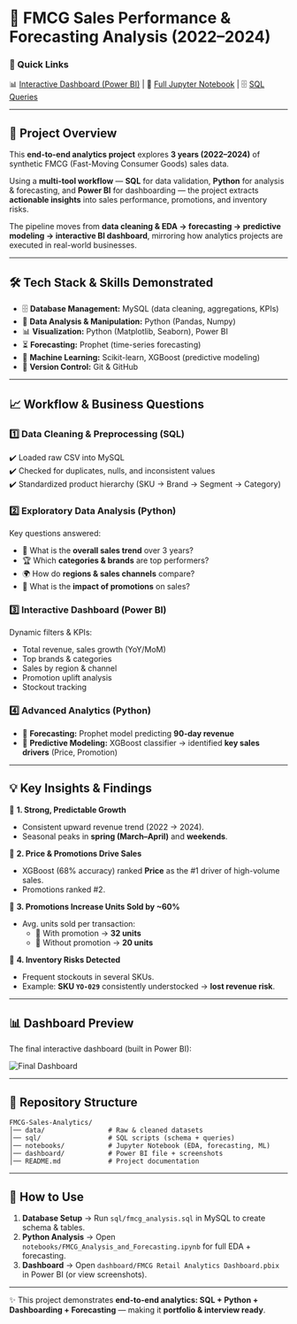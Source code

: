 # 🛒 FMCG Sales Performance & Forecasting Analysis (2022–2024)

### 🔗 Quick Links  
📊 [Interactive Dashboard (Power BI)](<img width="1166" height="651" alt="image" src="https://github.com/user-attachments/assets/eec3fb4d-a229-4903-a2f0-db0c020e127d"/>) | 📓 [Full Jupyter Notebook]([notebooks/FMCG_Analysis_and_Forecasting.ipynb](https://github.com/Srishankar123/FMCG-Sales-Analytics/blob/main/FMCG-Sales-Analytics/notebooks/FMCG%20Analysis%20and%20Forecasting.ipynb)) | 🗄️ [SQL Queries]([sql/fmcg_analysis.sql](https://github.com/Srishankar123/FMCG-Sales-Analytics/blob/main/FMCG-Sales-Analytics/sql/FCMG.sql))

---

## 📖 Project Overview

This **end-to-end analytics project** explores **3 years (2022–2024)** of synthetic FMCG (Fast-Moving Consumer Goods) sales data.  

Using a **multi-tool workflow** — **SQL** for data validation, **Python** for analysis & forecasting, and **Power BI** for dashboarding — the project extracts **actionable insights** into sales performance, promotions, and inventory risks.  

The pipeline moves from **data cleaning & EDA → forecasting → predictive modeling → interactive BI dashboard**, mirroring how analytics projects are executed in real-world businesses.

---

## 🛠️ Tech Stack & Skills Demonstrated

- 🗄️ **Database Management:** MySQL (data cleaning, aggregations, KPIs)  
- 🐍 **Data Analysis & Manipulation:** Python (Pandas, Numpy)  
- 📊 **Visualization:** Python (Matplotlib, Seaborn), Power BI  
- ⏳ **Forecasting:** Prophet (time-series forecasting)  
- 🤖 **Machine Learning:** Scikit-learn, XGBoost (predictive modeling)  
- 🔧 **Version Control:** Git & GitHub  

---

## 📈 Workflow & Business Questions

### 1️⃣ Data Cleaning & Preprocessing (SQL)  
✔️ Loaded raw CSV into MySQL  
✔️ Checked for duplicates, nulls, and inconsistent values  
✔️ Standardized product hierarchy (SKU → Brand → Segment → Category)  

### 2️⃣ Exploratory Data Analysis (Python)  
Key questions answered:  
- 📅 What is the **overall sales trend** over 3 years?  
- 🏆 Which **categories & brands** are top performers?  
- 🌍 How do **regions & sales channels** compare?  
- 💸 What is the **impact of promotions** on sales?  

### 3️⃣ Interactive Dashboard (Power BI)  
Dynamic filters & KPIs:  
- Total revenue, sales growth (YoY/MoM)  
- Top brands & categories  
- Sales by region & channel  
- Promotion uplift analysis  
- Stockout tracking  

### 4️⃣ Advanced Analytics (Python)  
- 🔮 **Forecasting:** Prophet model predicting **90-day revenue**  
- 🤖 **Predictive Modeling:** XGBoost classifier → identified **key sales drivers** (Price, Promotion)  

---

## 💡 Key Insights & Findings

📌 **1. Strong, Predictable Growth**  
- Consistent upward revenue trend (2022 → 2024).  
- Seasonal peaks in **spring (March–April)** and **weekends**.  

📌 **2. Price & Promotions Drive Sales**  
- XGBoost (68% accuracy) ranked **Price** as the #1 driver of high-volume sales.  
- Promotions ranked #2.  

📌 **3. Promotions Increase Units Sold by ~60%**  
- Avg. units sold per transaction:  
  - 🔹 With promotion → **32 units**  
  - 🔹 Without promotion → **20 units**  

📌 **4. Inventory Risks Detected**  
- Frequent stockouts in several SKUs.  
- Example: **SKU `YO-029`** consistently understocked → **lost revenue risk**.  

---

## 📊 Dashboard Preview

The final interactive dashboard (built in Power BI):  

![Final Dashboard](<img width="1166" height="651" alt="image" src="https://github.com/user-attachments/assets/958eb0ee-70ca-44ae-a258-33cdeb988765" />)

---

## 📂 Repository Structure

```
FMCG-Sales-Analytics/
│── data/                # Raw & cleaned datasets
│── sql/                 # SQL scripts (schema + queries)
│── notebooks/           # Jupyter Notebook (EDA, forecasting, ML)
│── dashboard/           # Power BI file + screenshots
│── README.md            # Project documentation
```

---

## 🚀 How to Use

1. **Database Setup** → Run `sql/fmcg_analysis.sql` in MySQL to create schema & tables.  
2. **Python Analysis** → Open `notebooks/FMCG_Analysis_and_Forecasting.ipynb` for full EDA + forecasting.  
3. **Dashboard** → Open `dashboard/FMCG Retail Analytics Dashboard.pbix` in Power BI (or view screenshots).  

---

✨ This project demonstrates **end-to-end analytics: SQL + Python + Dashboarding + Forecasting** — making it **portfolio & interview ready**.  
